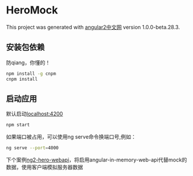 # HeroMock

This project was generated with [angular2中文网](https://angular.cn/) version 1.0.0-beta.28.3.

## 安装包依赖
防qiang，你懂的！
``` bash
npm install -g cnpm 
cnpm install
```

## 启动应用
默认启动[localhost:4200](http://localhost:4200/)
``` bash
npm start
```
如果端口被占用，可以使用ng serve命令换端口号,例如：
``` bash
ng serve --port=4000
```
下个案例[ng2-hero-webapi](https://github.com/ReySun/ng2-hero-webapi)，将启用angular-in-memory-web-api代替mock的数据，使用客户端模拟服务器数据
